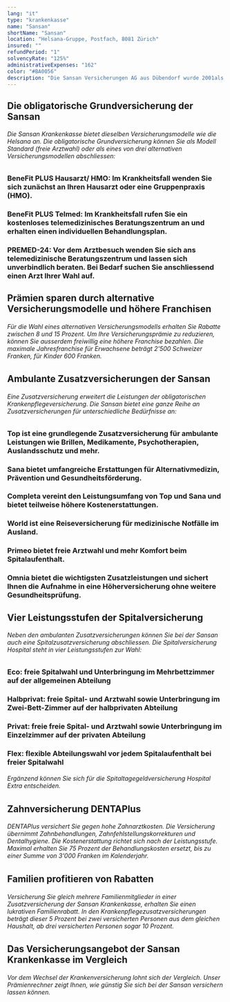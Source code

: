 ```yaml
---
lang: "it"
type: "krankenkasse"
name: "Sansan"
shortName: "Sansan"
location: "Helsana-Gruppe, Postfach, 8081 Zürich"
insured: ""
refundPeriod: "1"
solvencyRate: "125%"
administrativeExpenses: "162"
color: "#BA0056"
description: "Die Sansan Versicherungen AG aus Dübendorf wurde 2001als eigenständiges Tochterunternehmen der Helsana Versicherungsgruppe gegründet. Seit der Markenharmonisierung 2013 kommunizierte sie unter dem Auftritt des Mutterkonzerns. 2017 erfolgte die Zusammenlegung mit der Grundversicherungstochter Progrès. Das Kerngeschäft konzentriert sich auf die obligatorische Krankenpflegeversicherung. Daneben können Versicherungsnehmer auch diverse Zusatzversicherungen abschliessen."
---
```


## Die obligatorische Grundversicherung der Sansan

###### Die Sansan Krankenkasse bietet dieselben Versicherungsmodelle wie die Helsana an. Die obligatorische Grundversicherung können Sie als Modell Standard (freie Arztwahl) oder als eines von drei alternativen Versicherungsmodellen abschliessen:

### BeneFit PLUS Hausarzt/ HMO: Im Krankheitsfall wenden Sie sich zunächst an Ihren Hausarzt oder eine Gruppenpraxis (HMO).

### BeneFit PLUS Telmed: Im Krankheitsfall rufen Sie ein kostenloses telemedizinisches Beratungszentrum an und erhalten einen individuellen Behandlungsplan.

### PREMED-24: Vor dem Arztbesuch wenden Sie sich ans telemedizinische Beratungszentrum und lassen sich unverbindlich beraten. Bei Bedarf suchen Sie anschliessend einen Arzt Ihrer Wahl auf.

## Prämien sparen durch alternative Versicherungsmodelle und höhere Franchisen

###### Für die Wahl eines alternativen Versicherungsmodells erhalten Sie Rabatte zwischen 8 und 15 Prozent. Um Ihre Versicherungsprämie zu reduzieren, können Sie ausserdem freiwillig eine höhere Franchise bezahlen. Die maximale Jahresfranchise für Erwachsene beträgt 2'500 Schweizer Franken, für Kinder 600 Franken.

## Ambulante Zusatzversicherungen der Sansan

###### Eine Zusatzversicherung erweitert die Leistungen der obligatorischen Krankenpflegeversicherung. Die Sansan bietet eine ganze Reihe an Zusatzversicherungen für unterschiedliche Bedürfnisse an:

### Top ist eine grundlegende Zusatzversicherung für ambulante Leistungen wie Brillen, Medikamente, Psychotherapien, Auslandsschutz und mehr.

### Sana bietet umfangreiche Erstattungen für Alternativmedizin, Prävention und Gesundheitsförderung.

### Completa vereint den Leistungsumfang von Top und Sana und bietet teilweise höhere Kostenerstattungen.

### World ist eine Reiseversicherung für medizinische Notfälle im Ausland.

### Primeo bietet freie Arztwahl und mehr Komfort beim Spitalaufenthalt.

### Omnia bietet die wichtigsten Zusatzleistungen und sichert Ihnen die Aufnahme in eine Höherversicherung ohne weitere Gesundheitsprüfung.

## Vier Leistungsstufen der Spitalversicherung

###### Neben den ambulanten Zusatzversicherungen können Sie bei der Sansan auch eine Spitalzusatzversicherung abschliessen. Die Spitalversicherung Hospital steht in vier Leistungsstufen zur Wahl:

### Eco: freie Spitalwahl und Unterbringung im Mehrbettzimmer auf der allgemeinen Abteilung 

### Halbprivat: freie Spital- und Arztwahl sowie Unterbringung im Zwei-Bett-Zimmer auf der halbprivaten Abteilung 

### Privat: freie freie Spital- und Arztwahl sowie Unterbringung im Einzelzimmer auf der privaten Abteilung 

### Flex: flexible Abteilungswahl vor jedem Spitalaufenthalt bei freier Spitalwahl

###### Ergänzend können Sie sich für die Spitaltagegeldversicherung Hospital Extra entscheiden.

## Zahnversicherung DENTAPlus

###### DENTAPlus versichert Sie gegen hohe Zahnarztkosten. Die Versicherung übernimmt Zahnbehandlungen, Zahnfehlstellungskorrekturen und Dentalhygiene. Die Kostenerstattung richtet sich nach der Leistungsstufe. Maximal erhalten Sie 75 Prozent der Behandlungskosten ersetzt, bis zu einer Summe von 3'000 Franken im Kalenderjahr.

## Familien profitieren von Rabatten

###### Versicherung Sie gleich mehrere Familienmitglieder in einer Zusatzversicherung der Sansan Krankenkasse, erhalten Sie einen lukrativen Familienrabatt. In den Krankenpflegezusatzversicherungen beträgt dieser 5 Prozent bei zwei versicherten Personen aus dem gleichen Haushalt, ab drei versicherten Personen sogar 10 Prozent.

## Das Versicherungsangebot der Sansan Krankenkasse im Vergleich

###### Vor dem Wechsel der Krankenversicherung lohnt sich der Vergleich. Unser Prämienrechner zeigt Ihnen, wie günstig Sie sich bei der Sansan versichern lassen können.
